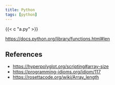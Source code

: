 ```yaml
---
title: Python
tags: [python]
---
```


{{< c "a.py" >}}

<https://docs.python.org/library/functions.html#len>

## References

- <https://hyperpolyglot.org/scripting#array-size>
- <https://programming-idioms.org/idiom/117>
- <https://rosettacode.org/wiki/Array_length>
